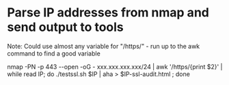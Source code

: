 # Parse IP addresses from nmap and send output to tools
Note: Could use almost any variable for "/https/" - run up to the awk command to find a good variable

nmap -PN -p 443 --open -oG - xxx.xxx.xxx.xxx/24 | awk '/https/{print $2}' | while read IP; do ./testssl.sh $IP | aha > $IP-ssl-audit.html ; done



